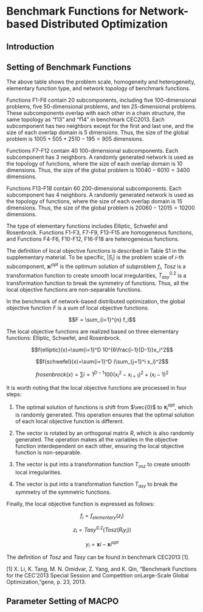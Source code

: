 # Benchmark Functions for Network-based Distributed Optimization

## Introduction

## Setting of Benchmark Functions

The above table shows the problem scale, homogeneity and heterogeneity, elementary function type, and network topology of benchmark functions. 

Functions F1-F6 contain 20 subcomponents, including five 100-dimensional problems, five 50-dimensional problems, and ten 25-dimensional problems. These subcomponents overlap with each other in a chain structure, the same topology as “f13” and “f14” in benchmark CEC2013. Each subcomponent has two neighbors except for the first and last one, and the size of each overlap domain is 5 dimensions. Thus, the size of the global problem is $1005+505+2510-195=905$ dimensions.

Functions F7-F12 contain 40 100-dimensional subcomponents. Each subcomponent has 3 neighbors. A randomly generated network is used as the topology of functions, where the size of each overlap domain is 10 dimensions. Thus, the size of the global problem is $10040-6010 =3400$ dimensions.

Functions F13-F18 contain 60 200-dimensional subcomponents. Each subcomponent has 4 neighbors. A randomly generated network is used as the topology of functions, where the size of each overlap domain is 15 dimensions. Thus, the size of the global problem is $20060-12015 =10200$ dimensions.

The type of elementary functions includes Elliptic, Schwefel and Rosenbrock. Functions F1-F3, F7-F9, F13-F15 are homogeneous functions, and Functions F4-F6, F10-F12, F16-F18 are heterogeneous functions. 

The definition of local objective functions is described in Table S1 in the supplementary material. To be specific, $|S_i|$ is the problem scale of $i$-th subcomponent, $\boldsymbol{x}i^{opt}$ is the optimum solution of subproblem $f_i$, $T{osz}$ is a transformation function to create smooth local irregularities, $T_{asy}^{0.2}$ is a transformation function to break the symmetry of functions. Thus, all the local objective functions are non-separable functions. 

In the benchmark of network-based distributed optimization, the global objective function $F$ is a sum of local objective functions.

$$F = \sum_{i=1}^{n} f_i$$

The local objective functions are realized based on three elementary functions: Elliptic, Schwefel, and Rosenbrock.

$$f{elliptic}(x)=\sum{i=1}^D 10^{6\frac{i-1}{D-1}}x_i^2$$

$$f{schwefel}(x)=\sum{i=1}^D (\sum_{j=1}^i x_i)^2$$

$$f{rosenbrock}(x) = \sum{i=1}^{D-1} 100(x_i^2-x_{i+1})^2+(x_i-1)^2$$



It is worth noting that the local objective functions are processed in four steps:

1. The optimal solution of functions is shift from $\vec{0}$ to $\boldsymbol{x}_i^{opt}$, which is randomly generated. This operation ensures that the optimal solution of each local objective function is different. 

2. The vector is rotated by an orthogonal matrix $R$, which is also randomly generated. The operation makes all the variables in the objective function interdependent on each other, ensuring the local objective function is non-separable.

3.  The vector is put into a transformation function $T_{osz}$ to create smooth local irregularities. 

4.  The vector is put into a transformation function $T_{asy}$ to break the symmetry of the symmetric functions.



Finally, the local objective function is expressed as follows:

$$f_i=f_{elementary}(z_i)$$

$$z_i=T{asy}^{0.2}(T{osz}(R_iy_i))$$

$$y_i=\boldsymbol{x}i-\boldsymbol{x}i^{opt}$$



The definition of $T{osz}$ and $T{asy}$ can be found in benchmark CEC2013 [1].

[1] X.  Li,  K.  Tang,  M.  N.  Omidvar,  Z.  Yang,  and  K.  Qin,  “Benchmark  Functions  for  the  CEC’2013  Special  Session  and  Competition  onLarge-Scale Global Optimization,”gene, p. 23, 2013.

## Parameter Setting of MACPO


